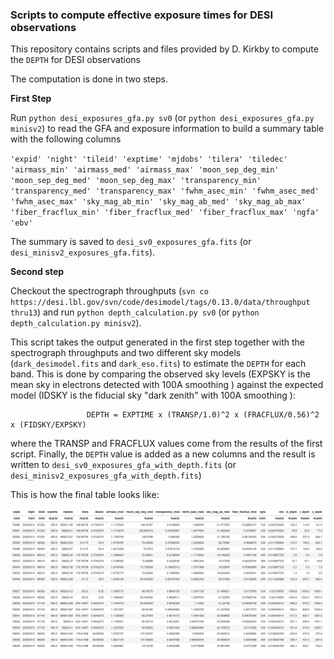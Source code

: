 ### Scripts to compute effective exposure times for DESI observations  

This repository contains scripts and files provided by D. Kirkby to compute the `DEPTH` for DESI observations

The computation is done in two steps.

**First Step**

Run `python desi_exposures_gfa.py sv0` (or `python desi_exposures_gfa.py minisv2`) to read the GFA and exposure information to build a summary table with the following columns 

`'expid'
'night'
'tileid'
'exptime'
'mjdobs'
'tilera'
'tiledec'
'airmass_min'
'airmass_med'
'airmass_max'
'moon_sep_deg_min'
'moon_sep_deg_med'
'moon_sep_deg_max'
'transparency_min'
'transparency_med'
'transparency_max'
'fwhm_asec_min'
'fwhm_asec_med'
'fwhm_asec_max'
'sky_mag_ab_min'
'sky_mag_ab_med'
'sky_mag_ab_max'
'fiber_fracflux_min'
'fiber_fracflux_med'
'fiber_fracflux_max'
'ngfa'
'ebv'`

The summary is saved to `desi_sv0_exposures_gfa.fits` (or `desi_minisv2_exposures_gfa.fits`).

**Second step** 

Checkout the spectrograph throughputs (`svn co https://desi.lbl.gov/svn/code/desimodel/tags/0.13.0/data/throughput thru13`) and run `python depth_calculation.py sv0` (or `python depth_calculation.py minisv2`).

This script takes the output generated in the first step together with the spectrograph throughputs and two different sky models (`dark_desimodel.fits` and `dark_eso.fits`) to estimate the `DEPTH` for each band. This is done by comparing the observed sky levels (EXPSKY is the mean sky in electrons detected with 100A smoothing ) against the expected model (IDSKY is the fiducial sky "dark zenith" with 100A smoothing ):

                     DEPTH = EXPTIME x (TRANSP/1.0)^2 x (FRACFLUX/0.56)^2 x (FIDSKY/EXPSKY)

where the TRANSP and FRACFLUX values come from the results of the first script. Finally, the `DEPTH` value is added as a new columns and the result is written to 
`desi_sv0_exposures_gfa_with_depth.fits` (or `desi_minisv2_exposures_gfa_with_depth.fits`)

This is how the final table looks like:

![](Screenshot_file.png)
